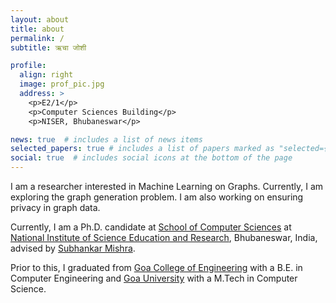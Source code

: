 ```yaml
---
layout: about
title: about
permalink: /
subtitle: ऋचा जोशी

profile:
  align: right
  image: prof_pic.jpg
  address: >
    <p>E2/1</p>
    <p>Computer Sciences Building</p>
    <p>NISER, Bhubaneswar</p>

news: true  # includes a list of news items
selected_papers: true # includes a list of papers marked as "selected={true}"
social: true  # includes social icons at the bottom of the page
---
```




<!-- Write your biography here. Tell the world about yourself. Link to your favorite [subreddit](http://reddit.com). You can put a picture in, too. The code is already in, just name your picture `prof_pic.jpg` and put it in the `img/` folder.

Put your address / P.O. box / other info right below your picture. You can also disable any these elements by editing `profile` property of the YAML header of your `_pages/about.md`. Edit `_bibliography/papers.bib` and Jekyll will render your [publications page](/al-folio/publications/) automatically.

Link to your social media connections, too. This theme is set up to use [Font Awesome icons](http://fortawesome.github.io/Font-Awesome/) and [Academicons](https://jpswalsh.github.io/academicons/), like the ones below. Add your Facebook, Twitter, LinkedIn, Google Scholar, or just disable all of them. -->

I am a researcher interested in Machine Learning on Graphs. Currently, I am exploring the graph generation problem. I am also working on ensuring privacy in graph data.

<!-- specifically Graph Representation Learning. I am also exploring the privacy in GRL models. -->

Currently, I am a Ph.D. candidate at [School of Computer Sciences](https://www.niser.ac.in/scps/) at [National Institute of Science Education and Research](https://www.niser.ac.in/), Bhubaneswar, India,  advised by [Subhankar Mishra](http://www.niser.ac.in/~smishra/).


Prior to this, I graduated from [Goa College of Engineering](http://www.gec.ac.in/) with a B.E. in Computer Engineering and [Goa University](https://www.unigoa.ac.in/) with a M.Tech in Computer Science.



<!-- After college I worked at a start-up and then began teaching undergraduate students. -->